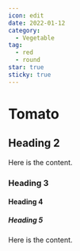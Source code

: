 ```yaml
---
icon: edit
date: 2022-01-12
category:
  - Vegetable
tag:
  - red
  - round
star: true
sticky: true
---
```


# Tomato

## Heading 2

Here is the content.

### Heading 3

#### Heading 4

##### Heading 5

Here is the content.
